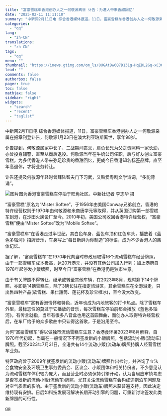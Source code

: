```yaml
---
title: "富豪雪糕车香港创办人之一何敬源离世 讣告：为港人带来香甜回忆"
date: "2025-02-11 11:11:10"
summary: "中新网2月11日电 综合香港媒体报道，11日，富豪雪糕车香港创办人之一何敬源亲属在报章刊登讣告，..."
categories:
  - "qq"
lang:
  - "zh-CN"
translations:
  - "zh-CN"
tags:
  - "qq"
menu: ""
thumbnail: "https://inews.gtimg.com/om_ls/OUGAtDw6Q7D131g-HqEDL2Gq-xC30uo2Gs55beGYDSRZAAA_640360/0"
lead: ""
comments: false
authorbox: false
pager: true
toc: false
mathjax: false
sidebar: "right"
widgets:
  - "search"
  - "recent"
  - "taglist"
---
```


中新网2月11日电 综合香港媒体报道，11日，富豪雪糕车香港创办人之一何敬源亲属在报章刊登讣告，何敬源1月23日在澳大利亚珀斯离世，享年98岁。

讣告提到，何敬源属家中长子，二战期间丧父，肩负长兄为父之责照料一家长幼，亦曾投身辅警，直至从商后退役。何敬源当年在牛奶公司任职，后与好友创立富豪雪糕，为多代香港人带来弥足珍贵的香甜回忆，更成今日香港知名标签品牌，直至年高退休，才将业务转让。

讣告还提及何敬源年轻时曾拜陆智夫门下习武，又酷爱粤剧文学诗词，“多能背诵”。

![图片](https://inews.gtimg.com/om_bt/O8BzH3p_fAF-tWX9GHBIiFrHsJbI5Emp7-IDWAjSju9DkAA/641)图为香港富豪雪糕车停泊于旺角社区。中新社记者 李志华 摄

“富豪雪糕”原名为“Mister Softee”，于1956年由美国Conway兄弟创立，香港的特许经营权则于1970年由何敬源和米商唐学元等取得，并从英国订购第一部雪糕车到港，在沙田火炭设厂至今。2010年初，美国公司收回香港特许经营权，“富豪雪糕”便由“Mister Softee”改为“Mobile Softee”。

“富豪雪糕车”在香港走过半世纪，其白色车身、蓝色车顶和红色车头，播放着《蓝色多瑙河》招牌音乐，车身写上“每日新鲜为你制造”的标语，成为不少香港人的集体记忆。

据了解，“富豪雪糕车”在1970年代向当时市政局取得16个流动雪糕车经营牌照，由于一部雪糕车成本极高，达20万港元，并没有其他公司加入行列；加上港府自1978年起停发小贩牌照，时至今日“富豪雪糕”在香港仍是独市生意。

由于有关牌照不得转让、继承或转至其他车辆，在2023年8月，现时剩下14个牌照，亦即是14辆雪糕车，除了3辆长驻在指定旅游区，其余雪糕车在全港游走，只出售四种产品(软雪糕、果仁甜筒、莲花杯及珍宝橙冰)，至今没大改变。

“富豪雪糕车”富有香港情怀和特色，近年也成为内地旅客的打卡热点。除了雪糕车外型，最标志性的莫过于它播放的音乐，每次雪糕车停泊前都会播放《蓝色多瑙河》，有传言就指，当年有很多八音盒也用这首圆舞曲，而创办人取得特许经营权后，在车厂给予的众多歌曲中只认得这首歌，于是沿用至今。

为何“富豪雪糕车”得以做独市流动雪糕车生意？香港食环署2023年8月解释，自1970年代初起，当局在一般情况下不再签发新的小贩牌照，包括流动小贩(流动车)牌照。截至2023年7月31日，全港共有14个流动小贩(流动车)牌照持牌人经营雪糕车业务。

特区政府曾于2009年就签发新的流动小贩(流动车)牌照作出检讨，并咨询了立法会食物安全及环境卫生事务委员会、区议会、小贩团体和相关持份者。不少意见认为流动雪糕车体积较为庞大，而且营业时必须保持引擎开动，认为当局应审慎考虑是否签发新的流动小贩(流动车)牌照，尤其关注流动雪糕车会构成违例泊车问题及对空气质素的影响。由于签发新的流动小贩(流动车)牌照未获普遍支持，因此决定维持现有安排。日后如科技发展可解决长期开动引擎的问题，可重新讨论签发此类新牌照的可行性。

[qq](https://new.qq.com/rain/a/20250211A036IL00)
